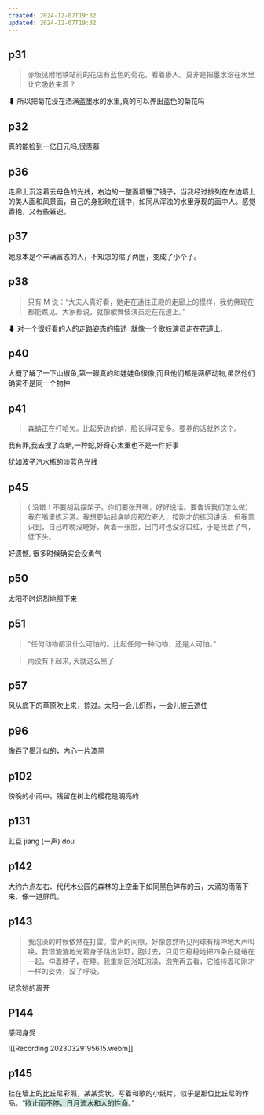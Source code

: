 ```yaml
---
created: 2024-12-07T19:32
updated: 2024-12-07T19:32
---
```

## p31

>赤坂见附地铁站前的花店有蓝色的菊花，看着瘆人。莫非是把墨水溶在水里让它吸收来着？

⬇
所以把菊花浸在洒满蓝墨水的水里,真的可以养出蓝色的菊花吗

## p32

真的能捡到一亿日元吗,很羡慕

## p36

走廊上沉淀着云母色的光线，右边的一整面墙镶了镜子，当我经过排列在左边墙上的美人画和风景画，自己的身影映在镜中，如同从浑浊的水里浮现的画中人。感觉香艳，又有些窘迫。

## p37

她原本是个丰满富态的人，不知怎的缩了两圈，变成了小个子。

## p38

>‍只有 M 说：“大夫人真好看，她走在通往正殿的走廊上的模样，我仿佛现在都能瞧见。大家都说，就像歌舞伎演员走在花道上。”

⬇
对一个很好看的人的走路姿态的描述 :就像一个歌妓演员走在花道上.

## p40

大概了解了一下山椒鱼,第一眼真的和娃娃鱼很像,而且他们都是两栖动物,虽然他们确实不是同一个物种

## p41

>森蚺正在打哈欠。比起旁边的蚺，脸长得可爱多。要养的话就养这个。

我有罪,我去搜了森蚺,一种蛇,好奇心太重也不是一件好事

犹如波子汽水瓶的淡蓝色光线

## p45

>( 没错！不要胡乱摆架子。你们要张开嘴，好好说话。要告诉我们怎么做）我在嘴里练习道。我想要站起身响应那位老人，按刚才的练习讲话，但我意识到，自己昨晚没睡好，黄着一张脸，出门时也没涂口红，于是我泄了气，低下头。

好遗憾, 很多时候确实会没勇气

## p50

太阳不时炽烈地照下来

## p51

>“任何动物都没什么可怕的。比起任何一种动物，还是人可怕。”

>雨没有下起来, 天就这么黑了
## p57

风从底下的草原吹上来，掠过。太阳一会儿炽烈，一会儿被云遮住

## p96

像吞了墨汁似的，内心一片漆黑

## p102

傍晚的小雨中，残留在树上的樱花是明亮的

## p131
豇豆 jiang (一声) dou 

## p142

大约六点左右、代代木公园的森林的上空垂下如同黑色碎布的云，大滴的雨落下来、像一道屏风。

## p143

>我泡澡的时候依然在打雷。雷声的间隙，好像忽然听见阿球有精神地大声叫唤，我湿漉漉地光着身子跳出浴缸，胞过去，只见它稳稳地把四条白腿蜷在一起，伸着脖子，在睡。我重新回浴缸泡澡，泡完再去看，它维持着和刚才一样的姿势，没了呼吸。

纪念她的离开 

## P144

感同身受

![[Recording 20230329195615.webm]]


## p145

挂在墙上的比丘尼彩照，某某奖状。写着和歌的小纸片，似乎是那位比丘尼的作品。“<span style="background:rgba(3, 135, 102, 0.2)">欲止而不停，日月流水和人的性命</span>。”